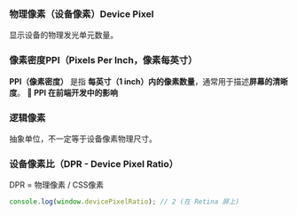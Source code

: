 ### 物理像素（设备像素）**Device Pixel**
显示设备的物理发光单元数量。


### 像素密度**PPI（Pixels Per Inch，像素每英寸）**
**PPI（像素密度）** 是指 **每英寸（1 inch）内的像素数量**，通常用于描述**屏幕的清晰度**。
**🧐 PPI 在前端开发中的影响**

### 逻辑像素
抽象单位，不一定等于设备像素物理尺寸。

### **设备像素比（DPR - Device Pixel Ratio）**
DPR = 物理像素 / CSS像素
```javascript
console.log(window.devicePixelRatio); // 2 (在 Retina 屏上)
```
